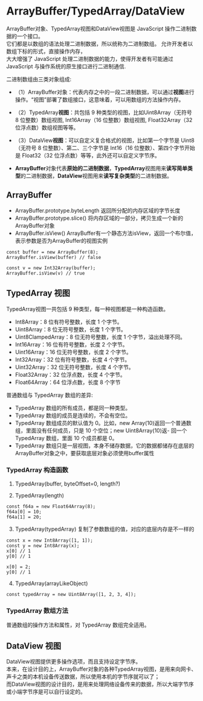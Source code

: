 # ArrayBuffer/TypedArray/DataView


ArrayBuffer对象、TypedArray视图和DataView视图是 JavaScript 操作二进制数据的一个接口。         
它们都是以数组的语法处理二进制数据，所以统称为二进制数组。 允许开发者以数组下标的形式，直接操作内存，       
大大增强了 JavaScript 处理二进制数据的能力，使得开发者有可能通过 JavaScript 与操作系统的原生接口进行二进制通信.       

二进制数组由三类对象组成:     

- （1）ArrayBuffer对象：代表内存之中的一段二进制数据，可以通过**视图**进行操作。“视图”部署了数组接口，这意味着，可以用数组的方法操作内存。    

- （2）TypedArray**视图**：共包括 9 种类型的视图，比如Uint8Array（无符号 8 位整数）数组视图, Int16Array（16 位整数）数组视图, Float32Array（32 位浮点数）数组视图等等。   

- （3）DataView**视图**：可以自定义复合格式的视图，比如第一个字节是 Uint8（无符号 8 位整数）、第二、三个字节是 Int16（16 位整数）、第四个字节开始是 Float32（32 位浮点数）等等，此外还可以自定义字节序。 

- **ArrayBuffer**对象代表**原始的二进制数据**，**TypedArray**视图用来**读写简单类型**的二进制数据，**DataView**视图用来**读写复杂类型**的二进制数据。

## ArrayBuffer
 
- ArrayBuffer.prototype.byteLength 返回所分配的内存区域的字节长度
- ArrayBuffer.prototype.slice()  将内存区域的一部分，拷贝生成一个新的ArrayBuffer对象
- ArrayBuffer.isView()  ArrayBuffer有一个静态方法isView，返回一个布尔值，表示参数是否为ArrayBuffer的视图实例

```
const buffer = new ArrayBuffer(8);
ArrayBuffer.isView(buffer) // false

const v = new Int32Array(buffer);
ArrayBuffer.isView(v) // true
```

## TypedArray 视图

TypedArray视图一共包括 9 种类型，每一种视图都是一种构造函数。

- Int8Array：8 位有符号整数，长度 1 个字节。
- Uint8Array：8 位无符号整数，长度 1 个字节。
- Uint8ClampedArray：8 位无符号整数，长度 1 个字节，溢出处理不同。
- Int16Array：16 位有符号整数，长度 2 个字节。
- Uint16Array：16 位无符号整数，长度 2 个字节。
- Int32Array：32 位有符号整数，长度 4 个字节。
- Uint32Array：32 位无符号整数，长度 4 个字节。
- Float32Array：32 位浮点数，长度 4 个字节。
- Float64Array：64 位浮点数，长度 8 个字节

普通数组与 TypedArray 数组的差异:

- TypedArray 数组的所有成员，都是同一种类型。
- TypedArray 数组的成员是连续的，不会有空位。
- TypedArray 数组成员的默认值为 0。比如，new Array(10)返回一个普通数组，里面没有任何成员，只是 10 个空位；new Uint8Array(10)返- 回一个 TypedArray 数组，里面 10 个成员都是 0。
- TypedArray 数组只是一层视图，本身不储存数据，它的数据都储存在底层的ArrayBuffer对象之中，要获取底层对象必须使用buffer属性
 


### TypedArray 构造函数

1. TypedArray(buffer, byteOffset=0, length?)

2. TypedArray(length)

```
const f64a = new Float64Array(8);
f64a[0] = 10;
f64a[1] = 20;
```
3. TypedArray(typedArray) 
复制了参数数组的值，对应的底层内存是不一样的
```
const x = new Int8Array([1, 1]);
const y = new Int8Array(x);
x[0] // 1
y[0] // 1

x[0] = 2;
y[0] // 1
```


4. TypedArray(arrayLikeObject)  

```
const typedArray = new Uint8Array([1, 2, 3, 4]);
```


### TypedArray 数组方法

普通数组的操作方法和属性，对 TypedArray 数组完全适用。





##  DataView 视图

DataView视图提供更多操作选项，而且支持设定字节序。      
本来，在设计目的上，ArrayBuffer对象的各种TypedArray视图，是用来向网卡、声卡之类的本机设备传送数据，所以使用本机的字节序就可以了；           
而DataView视图的设计目的，是用来处理网络设备传来的数据，所以大端字节序或小端字节序是可以自行设定的。     












